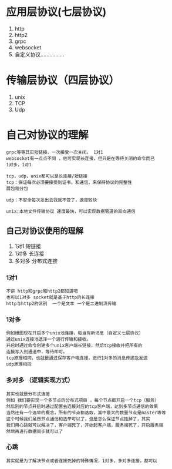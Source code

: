 # 应用层协议(七层协议)
  1.  http
  2.  http2
  3.  grpc
  4.  websocket
  5.  自定义协议................

# 传输层协议（四层协议）
   1. unix
   2. TCP  
   3. Udp

# 自己对协议的理解
    
    grpc等等其实短链接，一次接受一次关闭。 1对1
    websocket有一点点不同 ，他可实现长连接，但只是在等待关闭的命令而已
    1对多，1对1

    tcp，udp，unix都可以是长连接/短链接
    tcp：保证每次必须要接受到证书，和通信，来保持协议的完整性
    展包和分包
    
    udp：不安全每次发出去我就不管了，速度较快

    unix:本地文件传输协议 速度最快，可以实现数据管道的双向通信

## 自己对协议使用的理解
  1.  1对1   短链接
  2.  1对多  长连接
  3.  多对多  分布式连接

### 1对1
    不讲 http和grpc和http2都知道吧
    也可以1对多 socket就是基于http的长连接
    http与http2的区别  一个是文本 一个是二进制流传输
### 1对多
    例如缦图现在开启多个unix池连接，每当有新消息（自定义七层协议）
    通过unix连接池选泽一个进行传输和接收。
    开启时通过命令创建多个unix客户端长链接，然后tcp接收并把所有的
    连接写入到通道中，等待即可。
    tcp原理相同，也就是通过保存客户端连接，进行1对多的消息传递及发送
    udp原理相同
### 多对多 （逻辑实现方式）
    其实也就是分布式连接
    例如 我们要实现一个多节点的分布式项目 ，每个节点都开启一个tcp（服务）
    然后别的节点开启时通过配置去连接对应的tcp客户端，达到多节点通信的效果
    当然还有一个选举的概念，所有的节点都选取，其中最大的数量节点是master等等
    这个时候我们虽然节点通信和选举可以了，但是怎么保证节点挂掉了，其实
    我们用心跳就可以解决了，客户端死了，开始起客户端，服务端死了，开启服务端
    然后再进行数据同步就可以了

### 心跳
    其实就是为了解决节点或者连接死掉的特殊情况，1对多，多对多连接，都可以